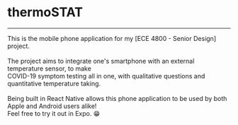 # thermoSTAT
---
<p> This is the mobile phone application for my [ECE 4800 - Senior Design] project.
<br><br>The project aims to integrate one's smartphone with an external temperature sensor, to make 
<br>COVID-19 symptom testing all in one, with qualitative questions and quantitative temperature taking.
<br><br>Being built in React Native allows this phone application to be used by both Apple and Android users alike!
<br>Feel free to try it out in Expo. 😁</p>
